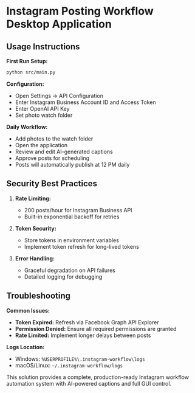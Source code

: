 # Instagram Posting Workflow Desktop Application

## Usage Instructions

**First Run Setup:**

```bash
python src/main.py
```

**Configuration:**

- Open Settings → API Configuration
- Enter Instagram Business Account ID and Access Token
- Enter OpenAI API Key
- Set photo watch folder

**Daily Workflow:**

- Add photos to the watch folder
- Open the application
- Review and edit AI-generated captions
- Approve posts for scheduling
- Posts will automatically publish at 12 PM daily

## Security Best Practices

1. **Rate Limiting:**
   - 200 posts/hour for Instagram Business API
   - Built-in exponential backoff for retries

2. **Token Security:**
   - Store tokens in environment variables
   - Implement token refresh for long-lived tokens

3. **Error Handling:**
   - Graceful degradation on API failures
   - Detailed logging for debugging

## Troubleshooting

**Common Issues:**

- **Token Expired:** Refresh via Facebook Graph API Explorer
- **Permission Denied:** Ensure all required permissions are granted
- **Rate Limited:** Implement longer delays between posts

**Logs Location:**

- Windows: `%USERPROFILE%\.instagram-workflow\logs`
- macOS/Linux: `~/.instagram-workflow/logs`

This solution provides a complete, production-ready Instagram workflow automation system with AI-powered captions and full GUI control.
